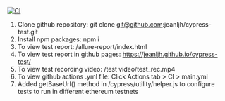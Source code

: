 [![CI](https://github.com/jeanljh/cypress-test/actions/workflows/main.yml/badge.svg)](https://github.com/jeanljh/cypress-test/actions/workflows/main.yml)

1. Clone github repository: git clone git@github.com:jeanljh/cypress-test.git
2. Install npm packages: npm i
3. To view test report: /allure-report/index.html
4. To view test report in github pages: https://jeanljh.github.io/cypress-test/
5. To view test recording video: /test video/test_rec.mp4
6. To view github actions .yml file: Click Actions tab > CI > main.yml
7. Added getBaseUrl() method in /cypress/utility/helper.js to configure tests to run in different ethereum testnets
